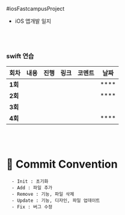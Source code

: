 #iosFastcampusProject







- iOS 앱개발 일지



</br>

</br>





### swift 연습

| 회차    | 내용 | 진행 | 링크 | 코멘트 | 날짜 |
| ------- | ---- | ---- | ---- | ------ | ---- |
| **1회** |      |      |      |        | **** |
| **2회** |      |      |      |        | **** |
| **3회** |      |      |      |        |      |
| **4회** |      |      |      |        | **** |

</br>

</br>



# :memo: Commit Convention

```
  - Init : 초기화
  - Add : 파일 추가
  - Remove : 기능, 파일 삭제
  - Update : 기능, 디자인, 파일 업데이트
  - Fix : 버그 수정
```

<br></br>





